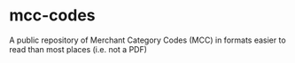 mcc-codes
=========

A public repository of Merchant Category Codes (MCC) in formats easier to read than most places (i.e. not a PDF)